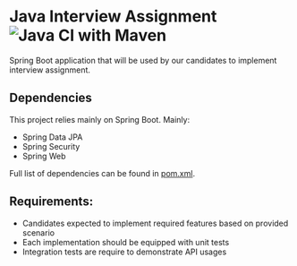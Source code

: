 # Java Interview Assignment ![Java CI with Maven](https://github.com/pos-my/boot-rest-api-interview/workflows/Java%20CI%20with%20Maven/badge.svg)
Spring Boot application that will be used by our candidates to implement interview assignment.

## Dependencies
This project relies mainly on Spring Boot. Mainly:
  - Spring Data JPA
  - Spring Security
  - Spring Web
  
Full list of dependencies can be found in [pom.xml][1].

## Requirements:
  - Candidates expected to implement required features based on provided scenario
  - Each implementation should be equipped with unit tests
  - Integration tests are require to demonstrate API usages
  
[1]: pom.xml
